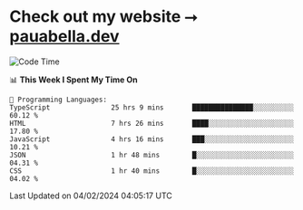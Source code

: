 # Check out my website ⭢ [pauabella.dev](https://pauabella.dev)

<!--START_SECTION:waka-->
![Code Time](http://img.shields.io/badge/Code%20Time-2%2C954%20hrs%2017%20mins-blue)

📊 **This Week I Spent My Time On** 

```text
💬 Programming Languages: 
TypeScript               25 hrs 9 mins       ███████████████░░░░░░░░░░   60.12 % 
HTML                     7 hrs 26 mins       ████░░░░░░░░░░░░░░░░░░░░░   17.80 % 
JavaScript               4 hrs 16 mins       ███░░░░░░░░░░░░░░░░░░░░░░   10.21 % 
JSON                     1 hr 48 mins        █░░░░░░░░░░░░░░░░░░░░░░░░   04.31 % 
CSS                      1 hr 40 mins        █░░░░░░░░░░░░░░░░░░░░░░░░   04.02 % 
```


 Last Updated on 04/02/2024 04:05:17 UTC
<!--END_SECTION:waka-->
